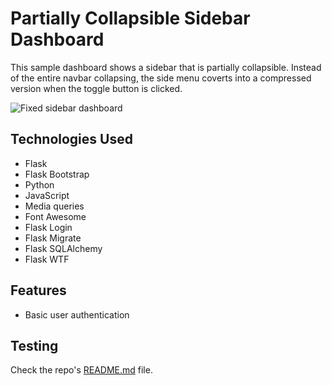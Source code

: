 # Partially Collapsible Sidebar Dashboard

This sample dashboard shows a sidebar that is partially collapsible. Instead of the entire navbar collapsing, the side menu coverts into a compressed version when the toggle button is clicked.

![Fixed sidebar dashboard](app/static/images/partially_collapsible_sidebar_dashboard.gif)

## Technologies Used

- Flask
- Flask Bootstrap 
- Python
- JavaScript
- Media queries
- Font Awesome
- Flask Login
- Flask Migrate
- Flask SQLAlchemy
- Flask WTF

## Features 

- Basic user authentication

## Testing

Check the repo's [README.md](/README.md) file.